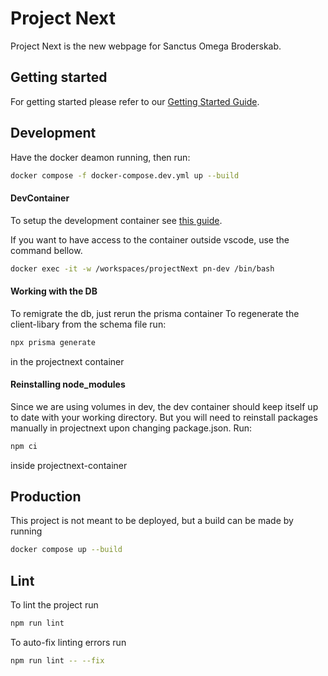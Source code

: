 # Project Next
Project Next is the new webpage for Sanctus Omega Broderskab.

## Getting started

For getting started please refer to our [Getting Started Guide](https://github.com/vevcom/projectNext/wiki/Getting_Started).

## Development

Have the docker deamon running, then run:

```bash
docker compose -f docker-compose.dev.yml up --build
```

#### DevContainer

To setup the development container see [this guide](https://github.com/vevcom/projectNext/wiki/Getting_Started#development-container).

If you want to have access to the container outside vscode, use the command bellow.
```bash
docker exec -it -w /workspaces/projectNext pn-dev /bin/bash
```

#### Working with the DB

To remigrate the db, just rerun the prisma container
To regenerate the client-libary from the schema file run:

```bash
npx prisma generate
```

in the projectnext container

#### Reinstalling node_modules

Since we are using volumes in dev, the dev container should keep itself up to date with your working directory. But you will need to reinstall packages manually in projectnext upon changing package.json. Run:

```bash
npm ci
```

inside projectnext-container

## Production

This project is not meant to be deployed, but a build can be made by running

```bash
docker compose up --build
```

## Lint

To lint the project run

```bash
npm run lint
```

To auto-fix linting errors run

```bash
npm run lint -- --fix
```
